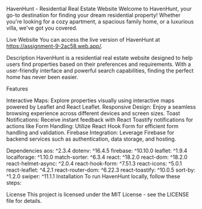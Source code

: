 HavenHunt - Residential Real Estate Website
Welcome to HavenHunt, your go-to destination for finding your dream residential property! Whether you're looking for a cozy apartment, a spacious family home, or a luxurious villa, we've got you covered.

Live Website
You can access the live version of HavenHunt at https://assignment-9-2ac58.web.app/.

Description
HavenHunt is a residential real estate website designed to help users find properties based on their preferences and requirements. With a user-friendly interface and powerful search capabilities, finding the perfect home has never been easier.

Features


Interactive Maps: Explore properties visually using interactive maps powered by Leaflet and React Leaflet.
Responsive Design: Enjoy a seamless browsing experience across different devices and screen sizes.
Toast Notifications: Receive instant feedback with React Toastify notifications for actions like 
Form Handling: Utilize React Hook Form for efficient form handling and validation.
Firebase Integration: Leverage Firebase for backend services such as authentication, data storage, and hosting.

Dependencies
aos: ^2.3.4
dotenv: ^16.4.5
firebase: ^10.10.0
leaflet: ^1.9.4
localforage: ^1.10.0
match-sorter: ^6.3.4
react: ^18.2.0
react-dom: ^18.2.0
react-helmet-async: ^2.0.4
react-hook-form: ^7.51.3
react-icons: ^5.0.1
react-leaflet: ^4.2.1
react-router-dom: ^6.22.3
react-toastify: ^10.0.5
sort-by: ^1.2.0
swiper: ^11.1.1
Installation
To run HavenHunt locally, follow these steps:


License
This project is licensed under the MIT License - see the LICENSE file for details.